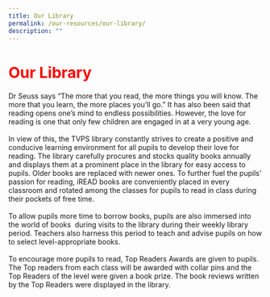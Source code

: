 ```yaml
---
title: Our Library
permalink: /our-resources/our-library/
description: ""
---
```

<h1 style="color:red;font-size:30px">Our Library</h1>
Dr Seuss says “The more that you read, the more things you will know. The more that you learn, the more places you’ll go.” It has also been said that reading opens one’s mind to endless possibilities. However, the love for reading is one that only few children are engaged in at a very young age.<br><br>
In view of this, the TVPS library constantly strives to create a positive and conducive learning environment for all pupils to develop their love for reading. The library carefully procures and stocks quality books annually and displays them at a prominent place in the library for easy access to pupils. Older books are replaced with newer ones. To further fuel the pupils’ passion for reading, iREAD books are conveniently placed in every classroom and rotated among the classes for pupils to read in class during their pockets of free time.<br><br>
To allow pupils more time to borrow books, pupils are also immersed into the world of books&nbsp; during visits to the library during their weekly library period. Teachers also harness this period to teach and advise pupils on how to select level-appropriate books.<br><br>
To encourage more pupils to read, Top Readers Awards are given to pupils. The Top readers from each class will be awarded with collar pins and the Top Readers of the level were given a book prize. The book reviews written by the Top Readers were displayed in the library.<p></p>